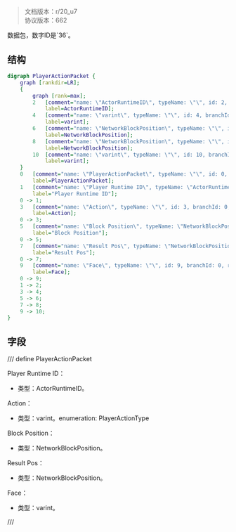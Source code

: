 # <!-- md:samp PlayerActionPacket -->

> 文档版本：r/20_u7<br/>协议版本：662

<!-- md:samp PlayerActionPacket -->数据包，数字ID是`36`。

## 结构

```dot
digraph PlayerActionPacket {
	graph [rankdir=LR];
	{
		graph [rank=max];
		2	[comment="name: \"ActorRuntimeID\", typeName: \"\", id: 2, branchId: 0, recurseId: -1, attributes: 512, notes: \"\"",
			label=ActorRuntimeID];
		4	[comment="name: \"varint\", typeName: \"\", id: 4, branchId: 0, recurseId: -1, attributes: 512, notes: \"\"",
			label=varint];
		6	[comment="name: \"NetworkBlockPosition\", typeName: \"\", id: 6, branchId: 0, recurseId: -1, attributes: 512, notes: \"\"",
			label=NetworkBlockPosition];
		8	[comment="name: \"NetworkBlockPosition\", typeName: \"\", id: 8, branchId: 0, recurseId: -1, attributes: 512, notes: \"\"",
			label=NetworkBlockPosition];
		10	[comment="name: \"varint\", typeName: \"\", id: 10, branchId: 0, recurseId: -1, attributes: 512, notes: \"\"",
			label=varint];
	}
	0	[comment="name: \"PlayerActionPacket\", typeName: \"\", id: 0, branchId: 36, recurseId: -1, attributes: 0, notes: \"\"",
		label=PlayerActionPacket];
	1	[comment="name: \"Player Runtime ID\", typeName: \"ActorRuntimeID\", id: 1, branchId: 0, recurseId: -1, attributes: 256, notes: \"\"",
		label="Player Runtime ID"];
	0 -> 1;
	3	[comment="name: \"Action\", typeName: \"\", id: 3, branchId: 0, recurseId: -1, attributes: 0, notes: \"enumeration: PlayerActionType\"",
		label=Action];
	0 -> 3;
	5	[comment="name: \"Block Position\", typeName: \"NetworkBlockPosition\", id: 5, branchId: 0, recurseId: -1, attributes: 256, notes: \"\"",
		label="Block Position"];
	0 -> 5;
	7	[comment="name: \"Result Pos\", typeName: \"NetworkBlockPosition\", id: 7, branchId: 0, recurseId: -1, attributes: 256, notes: \"\"",
		label="Result Pos"];
	0 -> 7;
	9	[comment="name: \"Face\", typeName: \"\", id: 9, branchId: 0, recurseId: -1, attributes: 0, notes: \"\"",
		label=Face];
	0 -> 9;
	1 -> 2;
	3 -> 4;
	5 -> 6;
	7 -> 8;
	9 -> 10;
}

```

## 字段

/// define
PlayerActionPacket

Player Runtime ID：[<!-- md:samp ActorRuntimeID -->](refs/protocols/types/ActorRuntimeID.md)

- 类型：ActorRuntimeID。

Action：<!-- md:samp varint -->

- 类型：varint。enumeration: PlayerActionType

Block Position：[<!-- md:samp NetworkBlockPosition -->](refs/protocols/types/NetworkBlockPosition.md)

- 类型：NetworkBlockPosition。

Result Pos：[<!-- md:samp NetworkBlockPosition -->](refs/protocols/types/NetworkBlockPosition.md)

- 类型：NetworkBlockPosition。

Face：<!-- md:samp varint -->

- 类型：varint。


///
